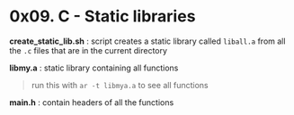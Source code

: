 # 0x09. C - Static libraries

**create_static_lib.sh** : script creates a static library called `liball.a` from all the `.c` files that are in the current directory

**libmy.a** : static library containing all functions
> run this with `ar -t libmya.a` to see all functions

**main.h** : contain headers of all the functions
